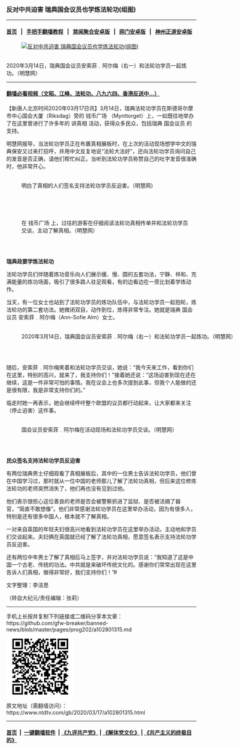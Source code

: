 ### 反对中共迫害 瑞典国会议员也学炼法轮功(组图)
------------------------

#### [首页](https://github.com/gfw-breaker/banned-news/blob/master/README.md) &nbsp;&nbsp;|&nbsp;&nbsp; [手把手翻墙教程](https://github.com/gfw-breaker/guides/wiki) &nbsp;&nbsp;|&nbsp;&nbsp; [禁闻聚合安卓版](https://github.com/gfw-breaker/bn-android) &nbsp;&nbsp;|&nbsp;&nbsp; [网门安卓版](https://github.com/oGate2/oGate) &nbsp;&nbsp;|&nbsp;&nbsp; [神州正道安卓版](https://github.com/SzzdOgate/update) 



<div><div class="featured_image">
 <a href="https://i.ntdtv.com/assets/uploads/2020/03/2020-03-17_125644.jpg" target="_blank">
  <figure>
   <img alt="反对中共迫害 瑞典国会议员也学炼法轮功(组图)" src="https://i.ntdtv.com/assets/uploads/2020/03/2020-03-17_125644-800x450.jpg"/>
  </figure><br/>
 </a>
 <span class="caption">
  2020年3月14日，瑞典国会议员安索菲﹒阿尔梅（右一）和法轮功学员一起炼功。（明慧网）
 </span>
</div>
</div><hr/>

#### [翻墙必看视频（文昭、江峰、法轮功、八九六四、香港反送中...）](https://github.com/gfw-breaker/banned-news/blob/master/pages/link3.md)

<div><div class="post_content" itemprop="articleBody">
 <p>
  【新唐人北京时间2020年03月17日讯】3月14日，瑞典法轮功学员在斯德哥尔摩市中心国会大厦（Riksdag）旁的
  <ok href="https://www.ntdtv.com/gb/钱币广场.htm">
   钱币广场
  </ok>
  （Mynttorget）上，一如既往地举办了在这里曾进行了许多年的
  <ok href="https://www.ntdtv.com/gb/讲真相.htm">
   讲真相
  </ok>
  活动，获得众多民众，包括瑞典
  <ok href="https://www.ntdtv.com/gb/国会议员.htm">
   国会议员
  </ok>
  的支持。
 </p>
 <p>
  明慧网报导，当法轮功学员正在布置真相展板时，在上次的活动现场想学中文的瑞典保安又过来打招呼，并用中文反复地说“法轮大法好”，还向法轮功学员询问自己的发音是否正确，请他们帮忙纠正。当听到法轮功学员称赞自己的吐字发音很准确时，他非常开心。
 </p>
 <figure class="wp-caption alignnone" id="attachment_102801320" style="width: 459px">
  <img alt="" class="size-full wp-image-102801320" src="https://i.ntdtv.com/assets/uploads/2020/03/2020-03-17_125308.jpg">
   <br/><figcaption class="wp-caption-text">
    明白了真相的人们签名支持法轮功学员反迫害。（明慧网）
   </figcaption><br/>
  </img>
 </figure><br/>
 <figure class="wp-caption alignnone" id="attachment_102801318" style="width: 448px">
  <img alt="" class="size-full wp-image-102801318" src="https://i.ntdtv.com/assets/uploads/2020/03/2020-03-17_125209.jpg">
   <br/><figcaption class="wp-caption-text">
    在
    <ok href="https://www.ntdtv.com/gb/钱币广场.htm">
     钱币广场
    </ok>
    上，过往的游客在仔细阅读法轮功真相传单并和法轮功学员交谈，主动了解真相。（明慧网）
   </figcaption><br/>
  </img>
 </figure><br/>
 <p>
  <strong>
   瑞典政要学炼法轮功
  </strong>
 </p>
 <p>
  法轮功学员们伴随着炼功音乐向人们展示缓、慢、圆的五套功法，宁静、祥和、充满能量的炼功场面，吸引了很多路人驻足观看，有的边看边在一旁比划着学炼动作。
 </p>
 <p>
  当天，有一位女士也站到了法轮功学员的炼功队伍中，与法轮功学员一起抱轮，炼法轮功的第二套功法。她微闭双目，动作到位，炼得非常专注。她就是瑞典
  <ok href="https://www.ntdtv.com/gb/国会议员.htm">
   国会议员
  </ok>
  安索菲﹒阿尔梅（Ann-Sofie Alm）女士。
 </p>
 <figure class="wp-caption alignnone" id="attachment_102801317" style="width: 591px">
  <img alt="" class="size-full wp-image-102801317" src="https://i.ntdtv.com/assets/uploads/2020/03/2020-03-17_125043.jpg"/>
  <br/><figcaption class="wp-caption-text">
   2020年3月14日，瑞典国会议员安索菲﹒阿尔梅（右一）和法轮功学员一起炼功。（明慧网）
  </figcaption><br/>
 </figure><br/>
 <p>
  随后，安索菲﹒阿尔梅笑着和法轮功学员交谈，她说：“我今天来工作，看到你们在这里，特别的高兴，就来了，我支持你们！”接着她还说：“这场迫害到现在还在继续，这是一件非常可怕的事情。我在议会上也多次提到此事，但我个人能做的还是很有限，我是非常支持你们的。”
 </p>
 <p>
  临走时她一再表示，她会继续呼吁整个欧盟的议员都行动起来，让大家都来关注（停止迫害）这件事。
 </p>
 <figure class="wp-caption alignnone" id="attachment_102801316" style="width: 600px">
  <img alt="" class="size-medium wp-image-102801316" src="https://i.ntdtv.com/assets/uploads/2020/03/2020-03-17_124932-600x566.jpg"/>
  <br/><figcaption class="wp-caption-text">
   国会议员安索菲﹒阿尔梅在活动现场和法轮功学员交谈。（明慧网）
  </figcaption><br/>
 </figure><br/>
 <p>
  <strong>
   民众签名支持法轮功学员反迫害
  </strong>
 </p>
 <p>
  有两位瑞典男士仔细观看了真相展板后，其中的一位男士告诉法轮功学员，他们曾在中国学习过，那时就从一位中国的老师那儿了解了法轮功真相，但后来这位修炼法轮功的老师突然消失了，他们再也没有见到过他。
 </p>
 <p>
  他们表示很担心这位善良的老师是否会被警察抓进了监狱、是否被活摘了器官，“简直不敢想像”。他们非常感谢法轮功学员在这里举办活动，因为有很多人，特别是还有很多中国人，根本就不了解真相。
 </p>
 <p>
  一对来自英国的年轻夫妇很高兴地看到法轮功学员在这里举办活动，主动地和学员们交谈起来。夫妇俩在英国就已经了解了法轮功真相，愿意签名表示支持法轮功学员反迫害。
 </p>
 <p>
  还有两位中年男士了解了真相后马上签字，并对法轮功学员说：“我知道了这是中国一个古老、传统的功法。中共就是来破坏传统文化的。感谢你们常常出现在这里告诉人们真相，做得非常好，我们支持你们！”#
 </p>
 <p>
  文字整理：李洁思
 </p>
 <p>
  （转自大纪元/责任编辑：张莉）
 </p>
 <div class="single_ad">
 </div>
</div>
</div>
<hr/>
手机上长按并复制下列链接或二维码分享本文章：<br/>
https://github.com/gfw-breaker/banned-news/blob/master/pages/prog202/a102801315.md <br/>
<a href='https://github.com/gfw-breaker/banned-news/blob/master/pages/prog202/a102801315.md'><img src='https://github.com/gfw-breaker/banned-news/blob/master/pages/prog202/a102801315.md.png'/></a> <br/>
原文地址（需翻墙访问）：https://www.ntdtv.com/gb/2020/03/17/a102801315.html


------------------------
#### [首页](https://github.com/gfw-breaker/banned-news/blob/master/README.md) &nbsp;|&nbsp; [一键翻墙软件](https://github.com/gfw-breaker/nogfw/blob/master/README.md) &nbsp;| [《九评共产党》](https://github.com/gfw-breaker/9ping.md/blob/master/README.md#九评之一评共产党是什么) | [《解体党文化》](https://github.com/gfw-breaker/jtdwh.md/blob/master/README.md) | [《共产主义的终极目的》](https://github.com/gfw-breaker/gczydzjmd.md/blob/master/README.md)


<img src='http://gfw-breaker.win/banned-news/pages/prog202/a102801315.md' width='0px' height='0px'/>